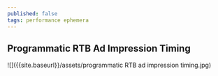 ```yaml
---
published: false
tags: performance ephemera
---
```

## Programmatic RTB Ad Impression Timing

![]({{site.baseurl}}/assets/programmatic RTB ad impression timing.jpg)


